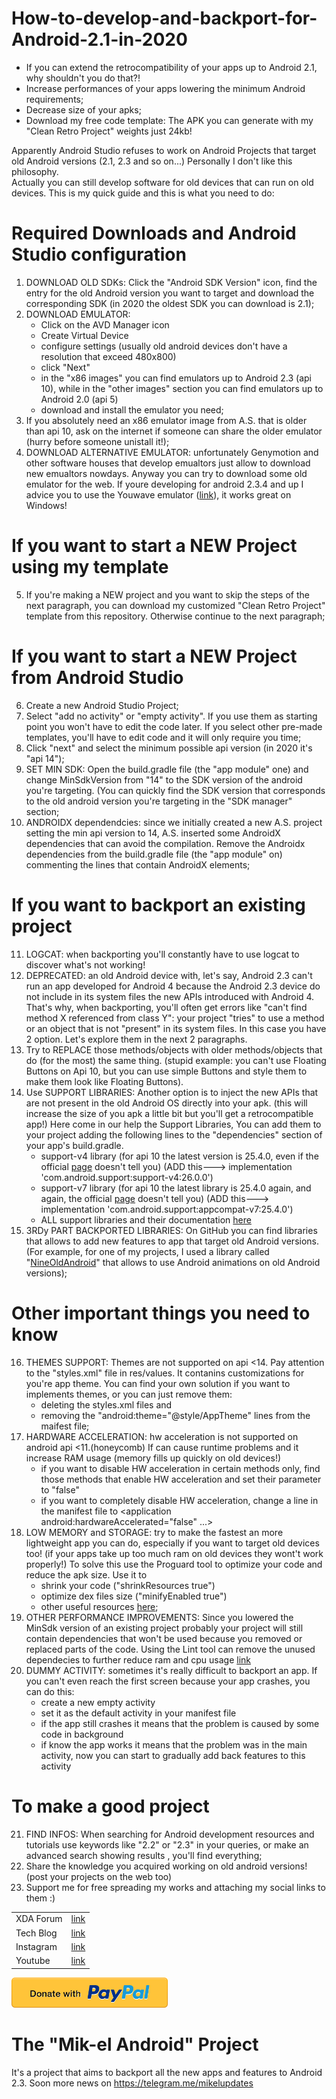 # How-to-develop-and-backport-for-Android-2.1-in-2020
  * If you can extend the retrocompatibility of your apps up to Android 2.1, why shouldn't you do that?!
  * Increase performances of your apps lowering the minimum Android requirements;
  * Decrease size of your apks;
  * Download my free code template: The APK you can generate with my "Clean Retro Project" weights just 24kb!
  
Apparently Android Studio refuses to work on Android Projects that target old Android versions (2.1, 2.3 and so on...)
Personally I don't like this philosophy.  
Actually you can still develop software for old devices that can run on old devices.
This is my quick guide and this is what you need to do:

# Required Downloads and Android Studio configuration
1) DOWNLOAD OLD SDKs: Click the "Android SDK Version" icon, find the entry for the old Android version you want to target and download the corresponding SDK (in 2020 the oldest SDK you can download is 2.1);
2) DOWNLOAD EMULATOR:
   * Click on the AVD Manager icon
   * Create Virtual Device
   * configure settings (usually old android devices don't have a resolution that exceed 480x800)
   * click "Next"
   * in the "x86 images" you can find emulators up to Android 2.3 (api 10), while in the "other images" section you can find emulators up to Android 2.0 (api 5)
   * download and install the emulator you need;
3) If you absolutely need an x86 emulator image from A.S. that is older than api 10, ask on the internet if someone can share the older emulator (hurry before someone unistall it!);
4) DOWNLOAD ALTERNATIVE EMULATOR: unfortunately Genymotion and other software houses that develop emualtors just allow to download new emualtors nowdays. Anyway you can try to download some old emulator for the web. If youre developing for android 2.3.4 and up I advice you to use the Youwave emulator ([link][youwave]), it works great on Windows!

# If you want to start a NEW Project using my template
5) If you're making a NEW project and you want to skip the steps of the next paragraph, you can download my customized "Clean Retro Project" template from this repository. Otherwise continue to the next paragraph;

# If you want to start a NEW Project from Android Studio
6) Create a new Android Studio Project;
7) Select "add no activity" or "empty activity". If you use them as starting point you won't have to edit the code later. If you select other pre-made templates, you'll have to edit code and it will only require you time;
8) Click "next" and select the minimum possible api version (in 2020 it's "api 14");
9) SET MIN SDK: Open the build.gradle file (the "app module" one) and change MinSdkVersion from "14" to the SDK version of the android you're targeting. (You can quickly find the SDK version that corresponds to the old android version you're targeting in the "SDK manager" section;
10) ANDROIDX dependendcies: since we initially created a new A.S. project setting the min api version to 14, A.S. inserted some AndroidX dependencies that can avoid the compilation. Remove the Androidx dependencies from the build.gradle file (the "app module" on) commenting the lines that contain AndroidX elements;

# If you want to backport an existing project
11) LOGCAT: when backporting you'll constantly have to use logcat to discover what's not working!
12) DEPRECATED:
an old Android device with, let's say, Android 2.3 can't run an app developed for Android 4 because the Android 2.3 device do not include in its system files the new APIs introduced with Android 4.  
That's why, when backporting, you'll often get errors like "can't find method X referenced from class Y": your project "tries" to use a method or an object that is not "present" in its system files.
In this case you have 2 option. Let's explore them in the next 2 paragraphs.
13) Try to REPLACE those methods/objects with older methods/objects that do (for the most) the same thing.
(stupid example: you can't use Floating Buttons on Api 10, but you can use simple Buttons and style them to make them look like Floating Buttons).
14) Use SUPPORT LIBRARIES: 
Another option is to inject the new APIs that are not present in the old Android OS directly into your apk. (this will increase the size of you apk a little bit but you'll get a retrocompatible app!)
Here come in our help the Support Libraries, 
You can add them to your project adding the following lines to the "dependencies" section of your app's build.gradle.
    * support-v4 library
    (for api 10 the latest version is 25.4.0, even if the official [page][suppv4] doesn't tell you)
    (ADD this---> implementation 'com.android.support:support-v4:26.0.0') 
    * support-v7 library
    (for api 10 the latest library is 25.4.0 again, and again, the official [page][suppv7] doesn't tell you)
    (ADD this---> implementation 'com.android.support:appcompat-v7:25.4.0')
    * ALL support libraries and their documentation [here][allsupp]   
15) 3RDy PART BACKPORTED LIBRARIES: On GitHub you can find libraries that allows to add new features to app that target old Android versions.
(For example, for one of my projects, I used a library called "[NineOldAndroid][nineold]" that allows to use Android animations on old Android versions);

# Other important things you need to know
16) THEMES SUPPORT: Themes are not supported on api <14.
Pay attention to the "styles.xml" file in res/values. It contanins customizations for you're app theme.
You can find your own solution if you want to implements themes, or you can just remove them:
    * deleting the styles.xml files and
    * removing the "android:theme="@style/AppTheme" lines from the maifest file;
17) HARDWARE ACCELERATION: hw acceleration is not supported on android api <11.(honeycomb)
If can cause runtime problems and it increase RAM usage (memory fills up quickly on old devices!)
    * if you want to disable HW acceleration in certain methods only, find those methods that enable HW acceleration and set their parameter to "false" 
    * if you want to completely disable HW acceleration, change a line in the manifest file to <application android:hardwareAccelerated="false" ...>
18) LOW MEMORY and STORAGE: try to make the fastest an more lightweight app you can do, especially if you want to target old devices too! (if your apps take up too much ram on old devices they wont't work properly!)
To solve this use the Proguard tool to optimize your code and reduce the apk size. Use it to
    * shrink your code ("shrinkResources true") 
    * optimize dex files size ("minifyEnabled true")
    * other useful resources [here][apksize];
19) OTHER PERFORMANCE IMPROVEMENTS: Since you lowered the MinSdk version of an existing project probably your project will still contain dependencies that won't be used because you removed or replaced parts of the code.
Using the Lint tool can remove the unused dependecies to further reduce ram and cpu usage [link][removedep]
20) DUMMY ACTIVITY: sometimes it's really difficult to backport an app. If you can't even reach the first screen because your app crashes, you can do this:
    * create a new empty activity
    * set it as the default activity in your manifest file
    * if the app still crashes it means that the problem is caused by some code in background
    * if know the app works it means that the problem was in the main activity, now you can start to gradually add back features to this activity 
  
# To make a good project
21) FIND INFOS: When searching for Android development resources and tutorials use keywords like "2.2" or "2.3" in your queries, or make an advanced search showing results , you'll find everything;
22) Share the knowledge you acquired working on old android versions! (post your projects on the web too)
23) Support me for free spreading my works and attaching my social links to them :)

|  |  |
| ------ | ------ |
| XDA Forum | [link][xda] |
| Tech Blog | [link][cam] |
| Instagram | [link][insta] |
| Youtube | [link][yt] |

<a href="https://paypal.me/donationMikel">
 <img src="images/donate_icon.png"
      alt="closeup"
      width="250"/></a>
      
# The "Mik-el Android" Project
It's a project that aims to backport all the new apps and features to Android 2.3.
Soon more news on https://telegram.me/mikelupdates


[xda]: <http://bit.ly/2NBnhqB>
[insta]: <http://bit.ly/mikel_insta>
[yt]: <http://bit.ly/mikel_YT>
[cam]:<https://cam.tv/mik_el_tech>
[hwaccel]:<https://developer.android.com/guide/topics/graphics/hardware-accel>
[reducedex]:<https://medium.com/vectorly/how-we-reduced-our-app-size-by-72-c2471ba75954>
[removedep]:<https://stackoverflow.com/questions/19379517/how-to-find-remove-unused-dependencies-in->

[youwave]: <https://youwave.en.uptodown.com/windows/download/41816>
[nineold]:<https://github.com/JakeWharton/NineOldAndroids/>
[apksize]:<https://www.slideshare.net/PareshMayani/generating-efficient-apkbyreducingsizeandimprovingperformance>
[suppv7]:<https://mvnrepository.com/artifact/com.android.support/appcompat-v7>
[suppv4]:<https://mvnrepository.com/artifact/com.android.support/support-v4>
[allsupp]:<https://developer.android.com/reference/android/support/packages>

